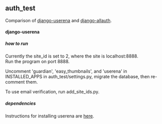 ## auth_test

Comparison of [django-userena](https://github.com/bread-and-pepper/django-userena) and [django-allauth](https://github.com/pennersr/django-allauth).

#### django-userena

##### how to run

Currently the site_id is set to 2, where the site is localhost:8888.  
Run the program on port 8888.

Uncomment 'guardian', 'easy_thumbnails', and 'userena' in INSTALLED_APPS in auth_test/settings.py, migrate the database, then re-comment them.

To use email verification, run add_site_ids.py.

##### dependencies

Instructions for installing userena are [here](http://django-userena.readthedocs.org/en/latest/installation.html).